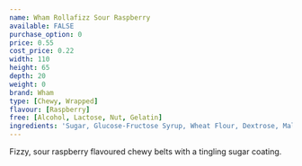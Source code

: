 ```yaml
---
name: Wham Rollafizz Sour Raspberry
available: FALSE
purchase_option: 0
price: 0.55
cost_price: 0.22
width: 110
height: 65
depth: 20
weight: 0
brand: Wham
type: [Chewy, Wrapped]
flavour: [Raspberry]
free: [Alcohol, Lactose, Nut, Gelatin]
ingredients: 'Sugar, Glucose-Fructose Syrup, Wheat Flour, Dextrose, Malic Acid, Palm Oil, Citric Acid, Fruit Concentrates, Asorbic Acid, Tocopherol-Rich Extract'
---
```

Fizzy, sour raspberry flavoured chewy belts with a tingling sugar coating.